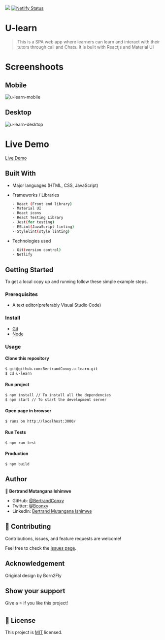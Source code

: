 ![](https://img.shields.io/badge/ULearn-blue)
[![Netlify Status](https://api.netlify.com/api/v1/badges/cb591fa3-6958-4baa-b4cf-153a12459705/deploy-status)](https://app.netlify.com/sites/cu-learn/deploys)

# U-learn
> This is a SPA web app where learners can learn and interact with their tutors through call and Chats. It is built with Reactjs and Material UI

# Screenshoots

## Mobile
![u-learn-mobile](https://user-images.githubusercontent.com/90222110/201514061-11c9421a-dbb1-42ef-8a87-1a2d8fbb636f.PNG)

## Desktop
![u-learn-desktop](https://user-images.githubusercontent.com/90222110/201514080-d8ae2e01-66f5-4c1f-9573-0b80013399e7.PNG)

# Live Demo
[Live Demo](https://cu-learn.netlify.app/)

## Built With

- Major languages (HTML, CSS, JavaScript)

- Frameworks / Libraries
  ```bash
  - React (Front end library)
  - Material UI
  - React icons
  - React Testing Library
  - Jest(for testing)
  - ESLint(JavaScript linting)
  - Stylelint(style linting)
  ```

- Technologies used 
  
  ``` bash
  - Git(version control)
  - Netlify
  ```


## Getting Started

To get a local copy up and running follow these simple example steps.

### Prerequisites
 - A text editor(preferably Visual Studio Code)

### Install
  -  [Git](https://git-scm.com/downloads)
  -  [Node](https://nodejs.org/en/download/)

### Usage
#### Clone this repository

```bash
$ git@github.com:BertrandConxy.u-learn.git
$ cd u-learn
```
#### Run project

```bash
$ npm install // To install all the dependencies
$ npm start // To start the development server
```

#### Open page in browser
```bash
$ runs on http://localhost:3000/
```

#### Run Tests
```
$ npm run test
```

#### Production

```
$ npm build
```

## Author

👤 **Bertrand Mutangana Ishimwe**

- GitHub: [@BertrandConxy](https://github.com/BertrandConxy)
- Twitter: [@Bconxy](https://twitter.com/BertrandMutanga)
- LinkedIn: [Bertrand Mutangana Ishimwe](https://www.linkedin.com/in/bertrandmutangana)

## 🤝 Contributing

Contributions, issues, and feature requests are welcome!

Feel free to check the [issues page](https://github.com/BertrandConxy/u-learn/issues).

## Acknowledgement
 Original design by Born2Fly

## Show your support

Give a ⭐️ if you like this project!

## 📝 License

This project is [MIT](https://opensource.org/licenses/MIT) licensed.
